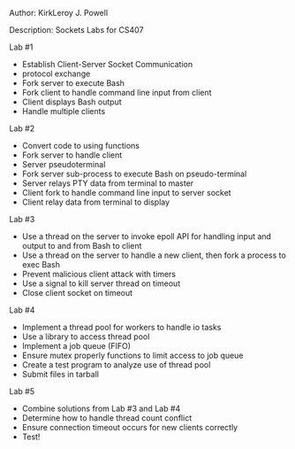 Author: KirkLeroy J. Powell

Description: Sockets Labs for CS407

Lab #1
* Establish Client-Server Socket Communication
* <rembash> protocol exchange
* Fork server to execute Bash
* Fork client to handle command line input from client
* Client displays Bash output
* Handle multiple clients

Lab #2
* Convert code to using functions
* Fork server to handle client
* Server pseudoterminal
* Fork server sub-process to execute Bash on pseudo-terminal
* Server relays PTY data from terminal to master
* Client fork to handle command line input to server socket
* Client  relay data from terminal to display

Lab #3
* Use a thread on the server to invoke epoll API for handling input and output to and from Bash to client
* Use a thread on the server to handle a new client, then fork a process to exec Bash
* Prevent malicious client attack with timers
* Use a signal to kill server thread on timeout
* Close client socket on timeout

Lab #4
* Implement a thread pool for workers to handle io tasks
* Use a library to access thread pool
* Implement a job queue (FIFO)
* Ensure mutex properly functions to limit access to job queue
* Create a test program to analyze use of thread pool
* Submit files in tarball

Lab #5
* Combine solutions from Lab #3 and Lab #4
* Determine how to handle thread count conflict
* Ensure connection timeout occurs for new clients correctly
* Test!